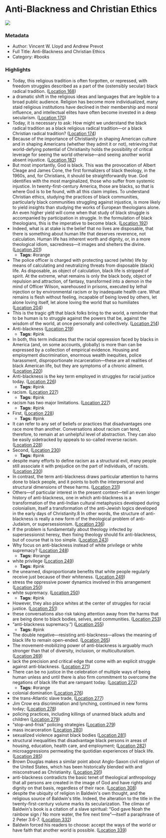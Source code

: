 # Anti-Blackness and Christian Ethics

![](https://m.media-amazon.com/images/I/71fUOdVv0cL._SY160.jpg)

### Metadata

- Author: Vincent W. Lloyd and Andrew Prevot
- Full Title: Anti-Blackness and Christian Ethics
- Category: #books

### Highlights

- Today, this religious tradition is often forgotten, or repressed, with freedom struggles described as a part of the (ostensibly secular) black radical tradition. ([Location 168](https://readwise.io/to_kindle?action=open&asin=B076H5XRVQ&location=168))
- a dramatic shift in the religious ideas and languages that are legible to a broad public audience. Religion has become more individualized, many staid religious institutions have declined in their membership and moral influence, and intellectual elites have often become invested in a deep secularism. ([Location 170](https://readwise.io/to_kindle?action=open&asin=B076H5XRVQ&location=170))
- Today, it is necessary to ask: How might we understand the black radical tradition as a black religious radical tradition—or a black Christian radical tradition? ([Location 174](https://readwise.io/to_kindle?action=open&asin=B076H5XRVQ&location=174))
- Because of the importance of Christianity in shaping American culture and in shaping Americans (whether they admit it or not), retrieving that world-defying potential of Christianity holds the possibility of critical leverage for seeing the world otherwise—and seeing another world absent injustice. ([Location 182](https://readwise.io/to_kindle?action=open&asin=B076H5XRVQ&location=182))
- But most importantly, God is black. This was the provocation of Albert Cleage and James Cone, the first formalizers of black theology, in the 1960s, and, for Christians, it should be straightforwardly true. God identifies with the most marginalized, those who suffer from systemic injustice. In twenty-first-century America, those are blacks, so that is where God is to be found, with all this claim implies. To understand Christian ethics, studying the practices of black communities, particularly black communities struggling against injustice, is more likely to yield insights than studying the works of European theologians alone. An even higher yield will come when that study of black struggle is accompanied by participation in struggle. In the formulation of black theologians, this is the imperative to become black. ([Location 192](https://readwise.io/to_kindle?action=open&asin=B076H5XRVQ&location=192))
- Indeed, what is at stake is the belief that no lives are disposable, that there is something about human life that deserves reverence, not calculation. Human life has inherent worth and dignity, or, in a more theological idiom, sacredness—it images and shelters the divine. ([Location 201](https://readwise.io/to_kindle?action=open&asin=B076H5XRVQ&location=201))
    - **Tags:** #orange
- The police officer is charged with protecting sacred (white) life by means of calculating and neutralizing threats from disposable (black) life. As disposable, as object of calculation, black life is stripped of spirit. At the extreme, what remains is only the black body, object of repulsion and attraction, of fantasy, transformed into a demon in the mind of Officer Wilson, warehoused in prisons, executed by lethal injection or by environmental racism or by inadequate health care. What remains is flesh without feeling, incapable of being loved by others, let alone loving itself, let alone loving the world that so humiliates ([Location 204](https://readwise.io/to_kindle?action=open&asin=B076H5XRVQ&location=204))
- This is the tragic gift that black folks bring to the world, a reminder that to be human is to struggle against the powers that be, against the wisdom of the world, at once personally and collectively. ([Location 214](https://readwise.io/to_kindle?action=open&asin=B076H5XRVQ&location=214))
- Anti-blackness ([Location 219](https://readwise.io/to_kindle?action=open&asin=B076H5XRVQ&location=219))
    - **Tags:** #pink
- In both, this term indicates that the racial oppression faced by blacks in America (and, on some accounts, globally) is more than can be expressed by a collection of empirical evidence. Housing and employment discrimination, enormous wealth inequities, police harassment, disproportionate incarceration—these are all realities of black American life, but they are symptoms of a chronic ailment. ([Location 220](https://readwise.io/to_kindle?action=open&asin=B076H5XRVQ&location=220))
- Anti-blackness is the key term employed in struggles for racial justice today. ([Location 226](https://readwise.io/to_kindle?action=open&asin=B076H5XRVQ&location=226))
    - **Tags:** #pink
- racism. ([Location 227](https://readwise.io/to_kindle?action=open&asin=B076H5XRVQ&location=227))
    - **Tags:** #pink
- racism has two major limitations. ([Location 227](https://readwise.io/to_kindle?action=open&asin=B076H5XRVQ&location=227))
    - **Tags:** #pink
- First, ([Location 228](https://readwise.io/to_kindle?action=open&asin=B076H5XRVQ&location=228))
    - **Tags:** #pink
- It can refer to any set of beliefs or practices that disadvantages one race more than another. Conversations about racism can tend, therefore, to remain at an unhelpful level of abstraction. They can also be easily sidetracked by appeals to so-called reverse racism. ([Location 228](https://readwise.io/to_kindle?action=open&asin=B076H5XRVQ&location=228))
- Second, ([Location 230](https://readwise.io/to_kindle?action=open&asin=B076H5XRVQ&location=230))
    - **Tags:** #pink
- despite many efforts to define racism as a structural evil, many people still associate it with prejudice on the part of individuals, of racists. ([Location 230](https://readwise.io/to_kindle?action=open&asin=B076H5XRVQ&location=230))
- In contrast, the term anti-blackness draws particular attention to harms done to black people, and it points to both the interpersonal and structural dimensions of these harms. ([Location 231](https://readwise.io/to_kindle?action=open&asin=B076H5XRVQ&location=231))
- Others—of particular interest in the present context—tell an even longer history of anti-blackness, one in which anti-blackness is a transformation of the anti-Indian cultural metaphysics developed during colonialism, itself a transformation of the anti-Jewish logics developed in the early days of Christianity.8 In other words, the structure of anti-blackness is really a new form of the theological problem of anti-Judaism, or supersessionism. ([Location 236](https://readwise.io/to_kindle?action=open&asin=B076H5XRVQ&location=236))
- If the problem is fundamentally about theology infected by supersessionist heresy, then fixing theology should fix anti-blackness, but of course that is too simple. ([Location 243](https://readwise.io/to_kindle?action=open&asin=B076H5XRVQ&location=243))
- Why focus on anti-blackness instead of white privilege or white supremacy? ([Location 248](https://readwise.io/to_kindle?action=open&asin=B076H5XRVQ&location=248))
    - **Tags:** #orange
- white privilege ([Location 249](https://readwise.io/to_kindle?action=open&asin=B076H5XRVQ&location=249))
    - **Tags:** #pink
- the unearned, disproportionate benefits that white people regularly receive just because of their whiteness. ([Location 249](https://readwise.io/to_kindle?action=open&asin=B076H5XRVQ&location=249))
- stress the oppressive power dynamics involved in this arrangement ([Location 250](https://readwise.io/to_kindle?action=open&asin=B076H5XRVQ&location=250))
- white supremacy. ([Location 250](https://readwise.io/to_kindle?action=open&asin=B076H5XRVQ&location=250))
    - **Tags:** #pink
- However, they also place whites at the center of struggles for racial justice. ([Location 251](https://readwise.io/to_kindle?action=open&asin=B076H5XRVQ&location=251))
- these conversations also risk taking attention away from the harms that are being done to black bodies, selves, and communities. ([Location 253](https://readwise.io/to_kindle?action=open&asin=B076H5XRVQ&location=253))
- “anti-blackness supremacy.”) ([Location 255](https://readwise.io/to_kindle?action=open&asin=B076H5XRVQ&location=255))
    - **Tags:** #pink
- The double negative—resisting anti-blackness—allows the meaning of black life to remain open-ended. ([Location 265](https://readwise.io/to_kindle?action=open&asin=B076H5XRVQ&location=265))
- The movement-mobilizing power of anti-blackness is arguably much stronger than that of diversity, inclusion, or multiculturalism. ([Location 269](https://readwise.io/to_kindle?action=open&asin=B076H5XRVQ&location=269))
- lack the precision and critical edge that come with an explicit struggle against anti-blackness. ([Location 271](https://readwise.io/to_kindle?action=open&asin=B076H5XRVQ&location=271))
- There can be no justice in the celebration of multiple ways of being human unless and until there is also firm commitment to overcome the negations of black life that are rampant today. ([Location 272](https://readwise.io/to_kindle?action=open&asin=B076H5XRVQ&location=272))
    - **Tags:** #orange
- colonial domination ([Location 276](https://readwise.io/to_kindle?action=open&asin=B076H5XRVQ&location=276))
- the trans-Atlantic slave trade, ([Location 277](https://readwise.io/to_kindle?action=open&asin=B076H5XRVQ&location=277))
- Jim Crow era discrimination and lynching, continued in new forms today; ([Location 278](https://readwise.io/to_kindle?action=open&asin=B076H5XRVQ&location=278))
- policing practices, including killings of unarmed black adults and children ([Location 279](https://readwise.io/to_kindle?action=open&asin=B076H5XRVQ&location=279))
- “stop-and-frisk” policing strategies ([Location 279](https://readwise.io/to_kindle?action=open&asin=B076H5XRVQ&location=279))
- mass incarceration ([Location 280](https://readwise.io/to_kindle?action=open&asin=B076H5XRVQ&location=280))
- sexualized violence against black bodies ([Location 281](https://readwise.io/to_kindle?action=open&asin=B076H5XRVQ&location=281))
- structural inequalities that disadvantage black persons in areas of housing, education, health care, and employment; ([Location 282](https://readwise.io/to_kindle?action=open&asin=B076H5XRVQ&location=282))
- microaggressions permeating the quotidian experiences of black life. ([Location 285](https://readwise.io/to_kindle?action=open&asin=B076H5XRVQ&location=285))
- Brown Douglas makes a similar point about Anglo-Saxon civil religion of the United States, which has been historically blended with and misconstrued as Christianity. ([Location 291](https://readwise.io/to_kindle?action=open&asin=B076H5XRVQ&location=291))
- anti-blackness contradicts the basic tenet of theological anthropology that all persons are created in the image of God and have rights and dignity on that basis, regardless of their race. ([Location 308](https://readwise.io/to_kindle?action=open&asin=B076H5XRVQ&location=308))
- despite the ubiquity of religion in Baldwin's own thought, and the religious source of Baldwin's title. Indeed, the alteration to the title in the twenty-first-century volume marks its secularization. The climax of Baldwin's book is a citation of a slave spiritual: “God gave Noah the rainbow sign / No more water, the fire next time”—itself a paraphrase of 2 Peter 3:6-7. ([Location 332](https://readwise.io/to_kindle?action=open&asin=B076H5XRVQ&location=332))
- Baldwin forced his readers to choose: accept the ways of the world or have faith that another world is possible. ([Location 339](https://readwise.io/to_kindle?action=open&asin=B076H5XRVQ&location=339))
